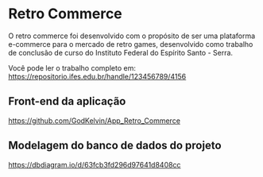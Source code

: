 # Retro Commerce
O retro commerce foi desenvolvido com o propósito de ser uma plataforma e-commerce para o mercado de retro games, desenvolvido como trabalho de conclusão de curso do Instituto Federal do Espírito Santo - Serra.

Você pode ler o trabalho completo em: https://repositorio.ifes.edu.br/handle/123456789/4156

## Front-end da aplicação
https://github.com/GodKelvin/App_Retro_Commerce

## Modelagem do banco de dados do projeto
https://dbdiagram.io/d/63fcb3fd296d97641d8408cc
